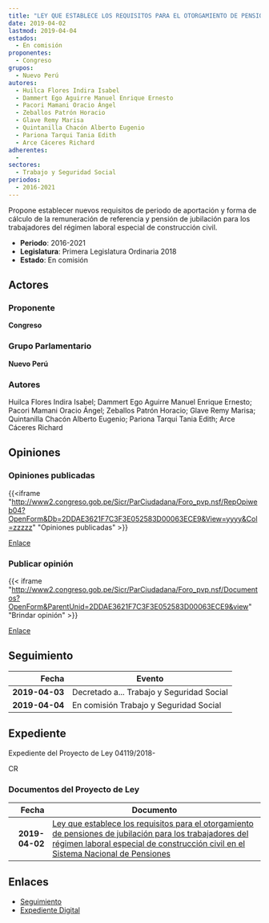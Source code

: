 ```yaml
---
title: "LEY QUE ESTABLECE LOS REQUISITOS PARA EL OTORGAMIENTO DE PENSIONES DE JUBILACIÓN PARA LOS TRABAJADORES DEL RÉGIMEN LABORAL ESPECIAL DE CONSTRUCCIÓN CIVIL EN EL SISTENA NACIONAL DE PENSIONES"
date: 2019-04-02
lastmod: 2019-04-04
estados: 
  - En comisión
proponentes: 
  - Congreso
grupos: 
  - Nuevo Perú
autores: 
  - Huilca Flores Indira Isabel
  - Dammert Ego Aguirre Manuel Enrique Ernesto
  - Pacori Mamani Oracio Ángel
  - Zeballos Patrón Horacio
  - Glave Remy Marisa
  - Quintanilla Chacón Alberto Eugenio
  - Pariona Tarqui Tania Edith
  - Arce Cáceres Richard
adherentes: 
  - 
sectores: 
  - Trabajo y Seguridad Social
periodos: 
  - 2016-2021
---
```


Propone establecer nuevos requisitos de periodo de aportación y forma de cálculo de la remuneración de referencia y pensión de jubilación para los trabajadores del régimen laboral especial de construcción civil.

- **Periodo**: 2016-2021
- **Legislatura**: Primera Legislatura Ordinaria 2018
- **Estado**: En comisión

## Actores

### Proponente

**Congreso**

### Grupo Parlamentario

**Nuevo Perú**

### Autores

Huilca Flores Indira Isabel; Dammert Ego Aguirre Manuel Enrique Ernesto; Pacori Mamani Oracio Ángel; Zeballos Patrón Horacio; Glave Remy Marisa; Quintanilla Chacón Alberto Eugenio; Pariona Tarqui Tania Edith; Arce Cáceres Richard


## Opiniones

### Opiniones publicadas

{{<iframe "http://www2.congreso.gob.pe/Sicr/ParCiudadana/Foro_pvp.nsf/RepOpiweb04?OpenForm&Db=2DDAE3621F7C3F3E052583D00063ECE9&View=yyyy&Col=zzzzz" "Opiniones publicadas" >}}

[Enlace](http://www2.congreso.gob.pe/Sicr/ParCiudadana/Foro_pvp.nsf/RepOpiweb04?OpenForm&Db=2DDAE3621F7C3F3E052583D00063ECE9&View=yyyy&Col=zzzzz)
### Publicar opinión

{{< iframe "http://www2.congreso.gob.pe/Sicr/ParCiudadana/Foro_pvp.nsf/Documentos?OpenForm&ParentUnid=2DDAE3621F7C3F3E052583D00063ECE9&view" "Brindar opinión" >}}

[Enlace](http://www2.congreso.gob.pe/Sicr/ParCiudadana/Foro_pvp.nsf/Documentos?OpenForm&ParentUnid=2DDAE3621F7C3F3E052583D00063ECE9&view)

## Seguimiento

| Fecha | Evento |
|------:|--------|
| **2019-04-03** | Decretado a... Trabajo y Seguridad Social|
| **2019-04-04** | En comisión Trabajo y Seguridad Social|


## Expediente

Expediente del Proyecto de Ley 04119/2018-

CR


### Documentos del Proyecto de Ley

| Fecha | Documento |
|------:|--------|
| **2019-04-02** | [Ley que establece los requisitos para el otorgamiento de pensiones de jubilación para los trabajadores del régimen laboral especial de construcción civil en el Sistema Nacional de Pensiones](http://www.leyes.congreso.gob.pe/Documentos/2016_2021/Proyectos_de_Ley_y_de_Resoluciones_Legislativas/PL0411920190402..pdf) |

## Enlaces 

- [Seguimiento](http://www2.congreso.gob.pe/Sicr/TraDocEstProc/CLProLey2016.nsf/f7fff46988ca05b1052578e100829cc7/f24b8833d675da6a052583d0006f696b?OpenDocument)
- [Expediente Digital](http://www2.congreso.gob.pe/Sicr/TraDocEstProc/CLProLey2016.nsf/f7fff46988ca05b1052578e100829cc7/f24b8833d675da6a052583d0006f696b?OpenDocument&Click=05257FB7005EB655.eb71d0cf91d8294e05256cdf006b5706/$Body/0.1C6C)
